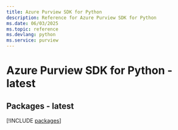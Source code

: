 ```yaml
---
title: Azure Purview SDK for Python
description: Reference for Azure Purview SDK for Python
ms.date: 06/03/2025
ms.topic: reference
ms.devlang: python
ms.service: purview
---
```

# Azure Purview SDK for Python - latest
## Packages - latest
[!INCLUDE [packages](purview-index.md)]